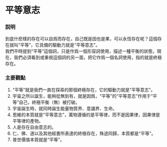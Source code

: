 # 平等意志

### 説明
到底什麽樣的存在可以自爲而存在，自己既是因也是果，可以永恆存在呢？這個存在就叫“平等”，它具備的驅動力就是“平等意志”。  
我們平時提到“平等”這個詞，只是作爲一個形容詞使用，描述一種平衡的狀態，現在，我們必須看到或重視這個詞的另一面，把它作爲一個名詞使用，指的就是終極存在。  

### 主要觀點  
1. “平等”就是我們一直在探尋的那個終極存在，它的驅動力就是“平等意志”。  
2. 宇宙之所以誕生，能夠從無到有，就是因爲，“平等”的“平等意志”作用于“平等”自己，終極平衡（無）被打破。  
3. 宇宙誕生時，就同時誕生能量物質界、意識界、生命。  
4. 思維的本質就是“平等意志”，萬物遵循的是平等律，而不是因果律，因果律是平等律的產物。
5. 人是存在自由意志的。
6. 仁、佛、道以及其他經書所表達的終極存在，殊途同歸，本質都是“平等”。
7. 普世價值本質就是“平等”。

